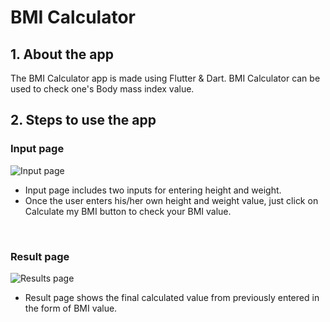 # BMI Calculator

## 1. About the app
The BMI Calculator app is made using Flutter & Dart. BMI Calculator can be used to check one's Body mass index value. 

## 2. Steps to use the app
### Input page
![Input page](https://github.com/Phoenix0783/BMI-calculator-flutter-app/assets/56187745/fcf575e7-4e9a-43b4-bbd4-ecf61abbac69)

* Input page includes two inputs for entering height and weight.
* Once the user enters his/her own height and weight value, just click on Calculate my BMI button to check your BMI value.
<br>

### Result page
![Results page](https://github.com/Phoenix0783/BMI-calculator-flutter-app/assets/56187745/77b66770-f25f-43c2-9782-56f5642a4f1d)

* Result page shows the final calculated value from previously entered in the form of BMI value.
